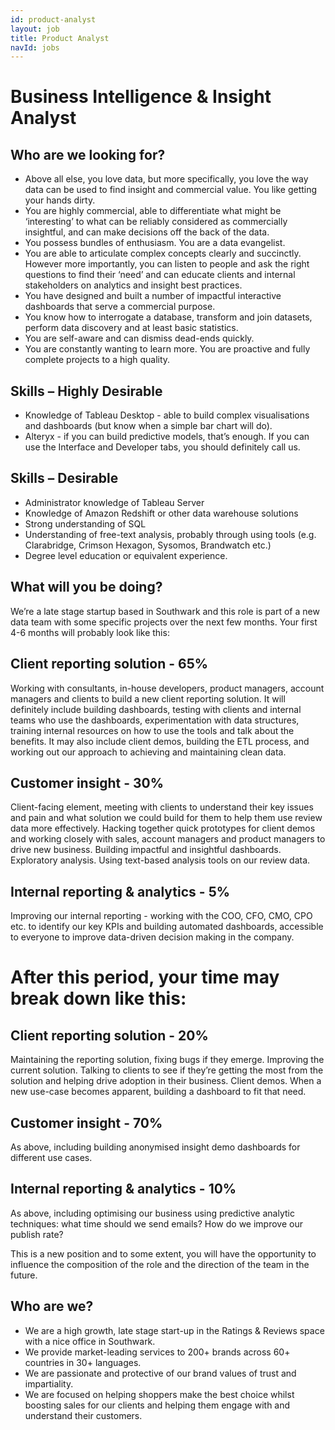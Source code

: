 ```yaml
---
id: product-analyst
layout: job
title: Product Analyst
navId: jobs
---
```


# Business Intelligence & Insight Analyst

## Who are we looking for?

+ Above all else, you love data, but more specifically, you love the way data can be used to find insight and commercial value. You like getting your hands dirty.
+ You are highly commercial, able to differentiate what might be ‘interesting’ to what can be reliably considered as commercially insightful, and can make decisions off the back of the data. 
+ You possess bundles of enthusiasm. You are a data evangelist.
+ You are able to articulate complex concepts clearly and succinctly. However more importantly, you can listen to people and ask the right questions to find their ‘need’ and can educate clients and internal stakeholders on analytics and insight best practices.
+ You have designed and built a number of impactful interactive dashboards that serve a commercial purpose.
+ You know how to interrogate a database, transform and join datasets, perform data discovery and at least basic statistics. 
+ You are self-aware and can dismiss dead-ends quickly.
+ You are constantly wanting to learn more. You are proactive and fully complete projects to a high quality.

## Skills – Highly Desirable

+ Knowledge of Tableau Desktop - able to build complex visualisations and dashboards (but know when a simple bar chart will do).
+ Alteryx - if you can build predictive models, that’s enough. If you can use the Interface and Developer tabs, you should definitely call us.

## Skills – Desirable

+ Administrator knowledge of Tableau Server
+ Knowledge of Amazon Redshift or other data warehouse solutions
+ Strong understanding of SQL
+ Understanding of free-text analysis, probably through using tools (e.g. Clarabridge, Crimson Hexagon, Sysomos, Brandwatch etc.)
+ Degree level education or equivalent experience.

## What will you be doing?

We’re a late stage startup based in Southwark and this role is part of a new data team with some specific projects over the next few months. Your first 4-6 months will probably look like this:

## Client reporting solution - 65%
Working with consultants, in-house developers, product managers, account managers and clients to build a new client reporting solution. It will definitely include building dashboards, testing with clients and internal teams who use the dashboards, experimentation with data structures, training internal resources on how to use the tools and talk about the benefits. It may also include client demos, building the ETL process, and working out our approach to achieving and maintaining clean data.

## Customer insight - 30%
Client-facing element, meeting with clients to understand their key issues and pain and what solution we could build for them to help them use review data more effectively. Hacking together quick prototypes for client demos and working closely with sales, account managers and product managers to drive new business. Building impactful and insightful dashboards. Exploratory analysis. Using text-based analysis tools on our review data.

## Internal reporting & analytics - 5%
Improving our internal reporting - working with the COO, CFO, CMO, CPO etc. to identify our key KPIs and building automated dashboards, accessible to everyone to improve data-driven decision making in the company.

# After this period, your time may break down like this:

## Client reporting solution - 20%
Maintaining the reporting solution, fixing bugs if they emerge. Improving the current solution. Talking to clients to see if they’re getting the most from the solution and helping drive adoption in their business. Client demos. When a new use-case becomes apparent, building a dashboard to fit that need.

## Customer insight - 70%
As above, including building anonymised insight demo dashboards for different use cases.

## Internal reporting & analytics - 10%
As above, including optimising our business using predictive analytic techniques: what time should we send emails? How do we improve our publish rate? 

This is a new position and to some extent, you will have the opportunity to influence the composition of the role and the direction of the team in the future.

## Who are we?

+ We are a high growth, late stage start-up in the Ratings & Reviews space with a nice office in Southwark. 
+ We provide market-leading services to 200+ brands across 60+ countries in 30+ languages.
+ We are passionate and protective of our brand values of trust and impartiality.
+ We are focused on helping shoppers make the best choice whilst boosting sales for our clients and helping them engage with and understand their customers.

